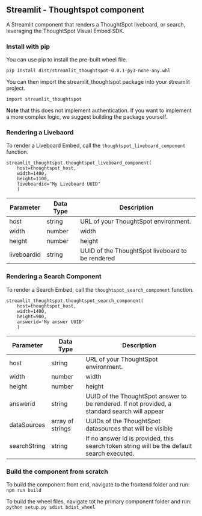 ## Streamlit - Thoughtspot component

A Streamlit component that renders a ThoughtSpot liveboard, or search, leveraging the ThoughtSpot Visual Embed SDK.


### Install with pip

You can use pip to install the pre-built wheel file.

``` 
pip install dist/streamlit_thoughtspot-0.0.1-py3-none-any.whl
```

You can then import the streamlit_thoughtspot package into your streamlit project.

```
import streamlit_thoughtspot
```

**Note** that this does not implement authentication. If you want to implement a more complex logic, we suggest building the package yourself.

### Rendering a Livebaord
To render a Liveboard Embed, call the `thoughtspot_liveboard_component` function.

```
streamlit_thoughtspot.thoughtspot_liveboard_component(
    host=thoughtspot_host,
    width=1400,
    height=1100,
    liveboardid="My Liveboard UUID"
    )
```

| Parameter | Data Type | Description |
| ------------- | ------------- | ------------- |
| host | string | URL of your ThoughtSpot environment. |
| width | number | width |
| height | number | height |
| liveboardid | string | UUID of the ThoughtSpot liveboard to be rendered |





### Rendering a Search Component

To render a Search Embed, call the `thoughtspot_search_component` function.

```
streamlit_thoughtspot.thoughtspot_search_component(
    host=thoughtspot_host,
    width=1400,
    height=900,
    answerid='My answer UUID'
    )
```

| Parameter | Data Type | Description |
| ------------- | ------------- | ------------- |
| host | string | URL of your ThoughtSpot environment. |
| width | number | width |
| height | number | height |
| answerid | string | UUID of the ThoughtSpot answer to be rendered. If not provided, a standard search will appear |
| dataSources | array of strings | UUIDs of the ThoughtSpot datasources that will be visible |
| searchString | string | If no answer Id is provided, this search token string will be the default search executed.|







### Build the component from scratch

To build the component front end, navigate to the frontend folder and run:
``` npm run build ```

To build the wheel files, navigate tot he primary component folder and run:
``` python setup.py sdist bdist_wheel ```


